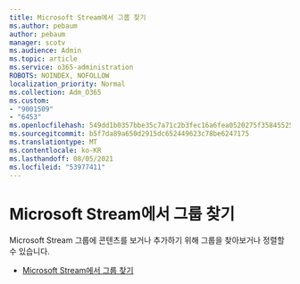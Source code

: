 ```yaml
---
title: Microsoft Stream에서 그룹 찾기
ms.author: pebaum
author: pebaum
manager: scotv
ms.audience: Admin
ms.topic: article
ms.service: o365-administration
ROBOTS: NOINDEX, NOFOLLOW
localization_priority: Normal
ms.collection: Adm_O365
ms.custom:
- "9001509"
- "6453"
ms.openlocfilehash: 549dd1b0357bbe35c7a71c2b3fec16a6fea0520275f35845525aa28f8e7980c2
ms.sourcegitcommit: b5f7da89a650d2915dc652449623c78be6247175
ms.translationtype: MT
ms.contentlocale: ko-KR
ms.lasthandoff: 08/05/2021
ms.locfileid: "53977411"
---
```

# <a name="find-groups-in-microsoft-stream"></a>Microsoft Stream에서 그룹 찾기

Microsoft Stream 그룹에 콘텐츠를 보거나 추가하기 위해 그룹을 찾아보거나 정렬할 수 있습니다.  

- [Microsoft Stream에서 그룹 찾기](https://docs.microsoft.com/stream/portal-browse-filter-groups)
